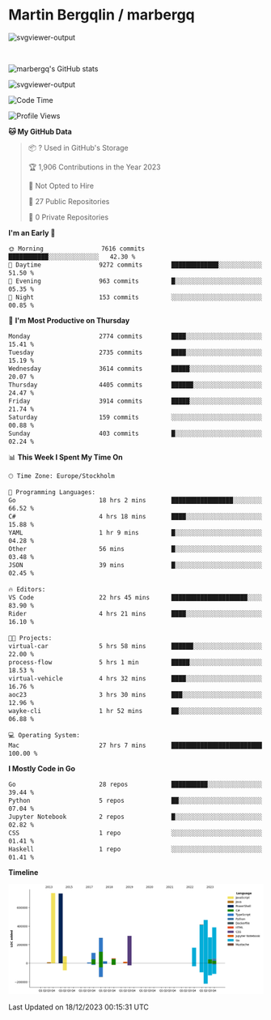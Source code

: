 # Martin Bergqlin / marbergq

![svgviewer-output](https://user-images.githubusercontent.com/2405410/206014777-22d41ecb-c24f-421d-b7d9-bba2cb5bb0de.svg)

<br>

<!--- [![Martin's Week](https://github-readme-stats.vercel.app/api/wakatime?username=marbergq&theme=dark)](https://github.com/anuraghazra/github-readme-stats) -->

![marbergq's GitHub stats](https://github-readme-stats.vercel.app/api?username=marbergq&count_private=true&show_icons=true)

![svgviewer-output](https://wakatime.com/badge/user/3f0a2069-6683-4e19-9a4a-7d21ea815067.svg)

<!--START_SECTION:waka-->
![Code Time](http://img.shields.io/badge/Code%20Time-3%2C617%20hrs%2033%20mins-blue)

![Profile Views](http://img.shields.io/badge/Profile%20Views-0-blue)

**🐱 My GitHub Data** 

> 📦 ? Used in GitHub's Storage 
 > 
> 🏆 1,906 Contributions in the Year 2023
 > 
> 🚫 Not Opted to Hire
 > 
> 📜 27 Public Repositories 
 > 
> 🔑 0 Private Repositories 
 > 
**I'm an Early 🐤** 

```text
🌞 Morning                7616 commits        ███████████░░░░░░░░░░░░░░   42.30 % 
🌆 Daytime                9272 commits        █████████████░░░░░░░░░░░░   51.50 % 
🌃 Evening                963 commits         █░░░░░░░░░░░░░░░░░░░░░░░░   05.35 % 
🌙 Night                  153 commits         ░░░░░░░░░░░░░░░░░░░░░░░░░   00.85 % 
```
📅 **I'm Most Productive on Thursday** 

```text
Monday                   2774 commits        ████░░░░░░░░░░░░░░░░░░░░░   15.41 % 
Tuesday                  2735 commits        ████░░░░░░░░░░░░░░░░░░░░░   15.19 % 
Wednesday                3614 commits        █████░░░░░░░░░░░░░░░░░░░░   20.07 % 
Thursday                 4405 commits        ██████░░░░░░░░░░░░░░░░░░░   24.47 % 
Friday                   3914 commits        █████░░░░░░░░░░░░░░░░░░░░   21.74 % 
Saturday                 159 commits         ░░░░░░░░░░░░░░░░░░░░░░░░░   00.88 % 
Sunday                   403 commits         █░░░░░░░░░░░░░░░░░░░░░░░░   02.24 % 
```


📊 **This Week I Spent My Time On** 

```text
🕑︎ Time Zone: Europe/Stockholm

💬 Programming Languages: 
Go                       18 hrs 2 mins       █████████████████░░░░░░░░   66.52 % 
C#                       4 hrs 18 mins       ████░░░░░░░░░░░░░░░░░░░░░   15.88 % 
YAML                     1 hr 9 mins         █░░░░░░░░░░░░░░░░░░░░░░░░   04.28 % 
Other                    56 mins             █░░░░░░░░░░░░░░░░░░░░░░░░   03.48 % 
JSON                     39 mins             █░░░░░░░░░░░░░░░░░░░░░░░░   02.45 % 

🔥 Editors: 
VS Code                  22 hrs 45 mins      █████████████████████░░░░   83.90 % 
Rider                    4 hrs 21 mins       ████░░░░░░░░░░░░░░░░░░░░░   16.10 % 

🐱‍💻 Projects: 
virtual-car              5 hrs 58 mins       ██████░░░░░░░░░░░░░░░░░░░   22.00 % 
process-flow             5 hrs 1 min         █████░░░░░░░░░░░░░░░░░░░░   18.53 % 
virtual-vehicle          4 hrs 32 mins       ████░░░░░░░░░░░░░░░░░░░░░   16.76 % 
aoc23                    3 hrs 30 mins       ███░░░░░░░░░░░░░░░░░░░░░░   12.96 % 
wayke-cli                1 hr 52 mins        ██░░░░░░░░░░░░░░░░░░░░░░░   06.88 % 

💻 Operating System: 
Mac                      27 hrs 7 mins       █████████████████████████   100.00 % 
```

**I Mostly Code in Go** 

```text
Go                       28 repos            ██████████░░░░░░░░░░░░░░░   39.44 % 
Python                   5 repos             ██░░░░░░░░░░░░░░░░░░░░░░░   07.04 % 
Jupyter Notebook         2 repos             █░░░░░░░░░░░░░░░░░░░░░░░░   02.82 % 
CSS                      1 repo              ░░░░░░░░░░░░░░░░░░░░░░░░░   01.41 % 
Haskell                  1 repo              ░░░░░░░░░░░░░░░░░░░░░░░░░   01.41 % 
```



**Timeline**

![Lines of Code chart](https://raw.githubusercontent.com/marbergq/marbergq/main/assets/bar_graph.png)


 Last Updated on 18/12/2023 00:15:31 UTC
<!--END_SECTION:waka-->
